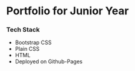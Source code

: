 # Portfolio for Junior Year

### Tech Stack
- Bootstrap CSS
- Plain CSS
- HTML
- Deployed on Github-Pages
